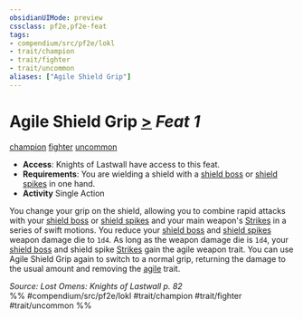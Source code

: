 ```yaml
---
obsidianUIMode: preview
cssclass: pf2e,pf2e-feat
tags:
- compendium/src/pf2e/lokl
- trait/champion
- trait/fighter
- trait/uncommon
aliases: ["Agile Shield Grip"]
---
```

# Agile Shield Grip  [>](rules/core-rulebook/chapter-9-playing-the-game.md#Actions "Single Action") *Feat 1*  
[champion](rules/traits/champion.md "Champion Class Trait")  [fighter](rules/traits/fighter.md "Fighter Class Trait")  [uncommon](rules/traits/uncommon.md "Uncommon Rarity Trait")  

- **Access**: Knights of Lastwall have access to this feat.
- **Requirements**: You are wielding a shield with a [shield boss](compendium/equipment/items/shield-boss.md) or [shield spikes](compendium/equipment/items/shield-spikes.md) in one hand.
- **Activity** Single Action

You change your grip on the shield, allowing you to combine rapid attacks with your [shield boss](compendium/equipment/items/shield-boss.md) or [shield spikes](compendium/equipment/items/shield-spikes.md) and your main weapon's [Strikes](rules/actions/strike.md) in a series of swift motions. You reduce your [shield boss](compendium/equipment/items/shield-boss.md) and [shield spikes](compendium/equipment/items/shield-spikes.md) weapon damage die to `1d4`. As long as the weapon damage die is `1d4`, your [shield boss](compendium/equipment/items/shield-boss.md) and shield spike [Strikes](rules/actions/strike.md) gain the agile weapon trait. You can use Agile Shield Grip again to switch to a normal grip, returning the damage to the usual amount and removing the [agile](rules/traits/agile.md "Agile Weapon Trait") trait.

*Source: Lost Omens: Knights of Lastwall p. 82*  
%% #compendium/src/pf2e/lokl #trait/champion #trait/fighter #trait/uncommon %%